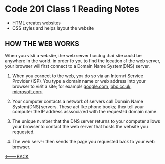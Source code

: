 # Code 201 Class 1 Reading Notes

* HTML creates websites
* CSS styles and helps layout the website

## HOW THE WEB WORKS

When you visit a website, the web server hosting that site could be anywhere in the world. in order fo you to find the location of the web server, your browser will first connect to a Domain Name System(DNS) server.

1) When you connect to the web, you do so via an Internet Service Provider (ISP). You type a domain name or web address into your browser to visit a site; for example [google.com](https://google.com/), [bbc.co.uk](https://www.bbc.com/), [microsoft.com](https://www.microsoft.com/en-us/).

2) Your computer contacts a network of servers call Domain Name System(DNS) servers. These act like phone books; they tell your computer the IP address asssociated with the requested domain name.

3) The unique number that the DNS server returns to your computer allows your browser to contact the web server that hosts the website you requested.

4) The web server then sends the page you requested back to your web browser.

[<---BACK](README.md)
